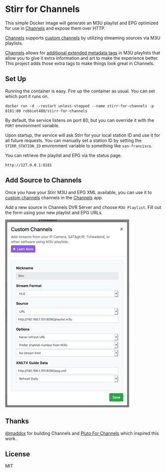 # Stirr for Channels

This simple Docker image will generate an M3U playlist and EPG optimized for use in [Channels](https://getchannels.com) and expose them over HTTP.

[Channels](https://getchannels.com) supports [custom channels](https://getchannels.com/docs/channels-dvr-server/how-to/custom-channels/) by utilizing streaming sources via M3U playlists.

[Channels](https://getchannels.com) allows for [additional extended metadata tags](https://getchannels.com/docs/channels-dvr-server/how-to/custom-channels/#channels-extensions) in M3U playlists that allow you to give it extra information and art to make the experience better. This project adds those extra tags to make things look great in Channels.

## Set Up

Running the container is easy. Fire up the container as usual. You can set which port it runs on.

    docker run -d --restart unless-stopped --name stirr-for-channels -p 8181:80 robbiet480/stirr-for-channels

By default, the service listens on port 80, but you can override it with the `PORT` environment variable.

Upon startup, the service will ask Stirr for your local station ID and use it for all future requests.
You can manually set a station ID by setting the `STIRR_STATION_ID` environment variable to something like `san-francisco`.

You can retrieve the playlist and EPG via the status page.

    http://127.0.0.1:8181

## Add Source to Channels

Once you have your Stirr M3U and EPG XML available, you can use it to [custom channels](https://getchannels.com/docs/channels-dvr-server/how-to/custom-channels/) channels in the [Channels](https://getchannels.com) app.

Add a new source in Channels DVR Server and choose `M3U Playlist`. Fill out the form using your new playlist and EPG URLs.

<img src=".github/screenshot.png" width="400px"/>

## Thanks

[@maddox](https://github.com/maddox) for building Channels and [Pluto For Channels](https://github.com/maddox/pluto-for-channels) which inspired this work.

## License

MIT
